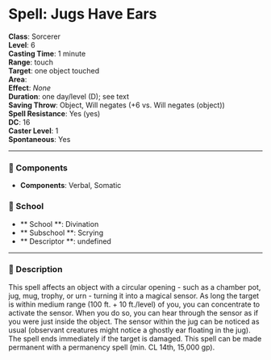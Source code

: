 
# Spell: Jugs Have Ears
**Class**: Sorcerer  
**Level**: 6  
**Casting Time**: 1 minute  
**Range**: touch  
**Target**: one object touched  
**Area**:   
**Effect**: _None_  
**Duration**: one day/level (D); see text  
**Saving Throw**: Object, Will negates (+6 vs. Will negates (object))  
**Spell Resistance**: Yes (yes)  
**DC**: 16  
**Caster Level**: 1  
**Spontaneous**: Yes

---

### 🔮 Components
- **Components**: Verbal, Somatic

### 🏫 School
- ** School **: Divination
- ** Subschool **: Scrying
- ** Descriptor **: undefined
---

### 📜 Description
This spell affects an object with a circular opening - such as a chamber pot, jug, mug, trophy, or urn - turning it into a magical sensor. As long the target is within medium range (100 ft. + 10 ft./level) of you, you can concentrate to activate the sensor. When you do so, you can hear through the sensor as if you were just inside the object. The sensor within the jug can be noticed as usual (observant creatures might notice a ghostly ear floating in the jug). The spell ends immediately if the target is damaged. This spell can be made permanent with a permanency spell (min. CL 14th, 15,000 gp).
